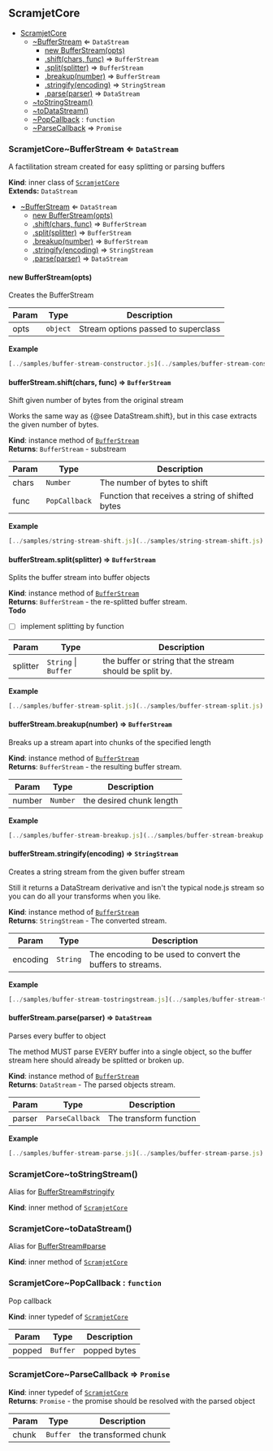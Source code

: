 <a name="module_ScramjetCore"></a>

## ScramjetCore

* [ScramjetCore](#module_ScramjetCore)
    * [~BufferStream](#module_ScramjetCore..BufferStream) ⇐ <code>DataStream</code>
        * [new BufferStream(opts)](#new_module_ScramjetCore..BufferStream_new)
        * [.shift(chars, func)](#module_ScramjetCore..BufferStream+shift) ⇒ <code>BufferStream</code>
        * [.split(splitter)](#module_ScramjetCore..BufferStream+split) ⇒ <code>BufferStream</code>
        * [.breakup(number)](#module_ScramjetCore..BufferStream+breakup) ⇒ <code>BufferStream</code>
        * [.stringify(encoding)](#module_ScramjetCore..BufferStream+stringify) ⇒ <code>StringStream</code>
        * [.parse(parser)](#module_ScramjetCore..BufferStream+parse) ⇒ <code>DataStream</code>
    * [~toStringStream()](#module_ScramjetCore..toStringStream)
    * [~toDataStream()](#module_ScramjetCore..toDataStream)
    * [~PopCallback](#module_ScramjetCore..PopCallback) : <code>function</code>
    * [~ParseCallback](#module_ScramjetCore..ParseCallback) ⇒ <code>Promise</code>

<a name="module_ScramjetCore..BufferStream"></a>

### ScramjetCore~BufferStream ⇐ <code>DataStream</code>
A factilitation stream created for easy splitting or parsing buffers

**Kind**: inner class of <code>[ScramjetCore](#module_ScramjetCore)</code>  
**Extends:** <code>DataStream</code>  

* [~BufferStream](#module_ScramjetCore..BufferStream) ⇐ <code>DataStream</code>
    * [new BufferStream(opts)](#new_module_ScramjetCore..BufferStream_new)
    * [.shift(chars, func)](#module_ScramjetCore..BufferStream+shift) ⇒ <code>BufferStream</code>
    * [.split(splitter)](#module_ScramjetCore..BufferStream+split) ⇒ <code>BufferStream</code>
    * [.breakup(number)](#module_ScramjetCore..BufferStream+breakup) ⇒ <code>BufferStream</code>
    * [.stringify(encoding)](#module_ScramjetCore..BufferStream+stringify) ⇒ <code>StringStream</code>
    * [.parse(parser)](#module_ScramjetCore..BufferStream+parse) ⇒ <code>DataStream</code>

<a name="new_module_ScramjetCore..BufferStream_new"></a>

#### new BufferStream(opts)
Creates the BufferStream


| Param | Type | Description |
| --- | --- | --- |
| opts | <code>object</code> | Stream options passed to superclass |

**Example**  
```js
[../samples/buffer-stream-constructor.js](../samples/buffer-stream-constructor.js)
```
<a name="module_ScramjetCore..BufferStream+shift"></a>

#### bufferStream.shift(chars, func) ⇒ <code>BufferStream</code>
Shift given number of bytes from the original stream

Works the same way as {@see DataStream.shift}, but in this case extracts
the given number of bytes.

**Kind**: instance method of <code>[BufferStream](#module_ScramjetCore..BufferStream)</code>  
**Returns**: <code>BufferStream</code> - substream  

| Param | Type | Description |
| --- | --- | --- |
| chars | <code>Number</code> | The number of bytes to shift |
| func | <code>PopCallback</code> | Function that receives a string of shifted bytes |

**Example**  
```js
[../samples/string-stream-shift.js](../samples/string-stream-shift.js)
```
<a name="module_ScramjetCore..BufferStream+split"></a>

#### bufferStream.split(splitter) ⇒ <code>BufferStream</code>
Splits the buffer stream into buffer objects

**Kind**: instance method of <code>[BufferStream](#module_ScramjetCore..BufferStream)</code>  
**Returns**: <code>BufferStream</code> - the re-splitted buffer stream.  
**Todo**

- [ ] implement splitting by function


| Param | Type | Description |
| --- | --- | --- |
| splitter | <code>String</code> &#124; <code>Buffer</code> | the buffer or string that the stream                                  should be split by. |

**Example**  
```js
[../samples/buffer-stream-split.js](../samples/buffer-stream-split.js)
```
<a name="module_ScramjetCore..BufferStream+breakup"></a>

#### bufferStream.breakup(number) ⇒ <code>BufferStream</code>
Breaks up a stream apart into chunks of the specified length

**Kind**: instance method of <code>[BufferStream](#module_ScramjetCore..BufferStream)</code>  
**Returns**: <code>BufferStream</code> - the resulting buffer stream.  

| Param | Type | Description |
| --- | --- | --- |
| number | <code>Number</code> | the desired chunk length |

**Example**  
```js
[../samples/buffer-stream-breakup.js](../samples/buffer-stream-breakup.js)
```
<a name="module_ScramjetCore..BufferStream+stringify"></a>

#### bufferStream.stringify(encoding) ⇒ <code>StringStream</code>
Creates a string stream from the given buffer stream

Still it returns a DataStream derivative and isn't the typical node.js
stream so you can do all your transforms when you like.

**Kind**: instance method of <code>[BufferStream](#module_ScramjetCore..BufferStream)</code>  
**Returns**: <code>StringStream</code> - The converted stream.  

| Param | Type | Description |
| --- | --- | --- |
| encoding | <code>String</code> | The encoding to be used to convert the buffers                           to streams. |

**Example**  
```js
[../samples/buffer-stream-tostringstream.js](../samples/buffer-stream-tostringstream.js)
```
<a name="module_ScramjetCore..BufferStream+parse"></a>

#### bufferStream.parse(parser) ⇒ <code>DataStream</code>
Parses every buffer to object

The method MUST parse EVERY buffer into a single object, so the buffer
stream here should already be splitted or broken up.

**Kind**: instance method of <code>[BufferStream](#module_ScramjetCore..BufferStream)</code>  
**Returns**: <code>DataStream</code> - The parsed objects stream.  

| Param | Type | Description |
| --- | --- | --- |
| parser | <code>ParseCallback</code> | The transform function |

**Example**  
```js
[../samples/buffer-stream-parse.js](../samples/buffer-stream-parse.js)
```
<a name="module_ScramjetCore..toStringStream"></a>

### ScramjetCore~toStringStream()
Alias for [BufferStream#stringify](BufferStream#stringify)

**Kind**: inner method of <code>[ScramjetCore](#module_ScramjetCore)</code>  
<a name="module_ScramjetCore..toDataStream"></a>

### ScramjetCore~toDataStream()
Alias for [BufferStream#parse](BufferStream#parse)

**Kind**: inner method of <code>[ScramjetCore](#module_ScramjetCore)</code>  
<a name="module_ScramjetCore..PopCallback"></a>

### ScramjetCore~PopCallback : <code>function</code>
Pop callback

**Kind**: inner typedef of <code>[ScramjetCore](#module_ScramjetCore)</code>  

| Param | Type | Description |
| --- | --- | --- |
| popped | <code>Buffer</code> | popped bytes |

<a name="module_ScramjetCore..ParseCallback"></a>

### ScramjetCore~ParseCallback ⇒ <code>Promise</code>
**Kind**: inner typedef of <code>[ScramjetCore](#module_ScramjetCore)</code>  
**Returns**: <code>Promise</code> - the promise should be resolved with the parsed object  

| Param | Type | Description |
| --- | --- | --- |
| chunk | <code>Buffer</code> | the transformed chunk |

